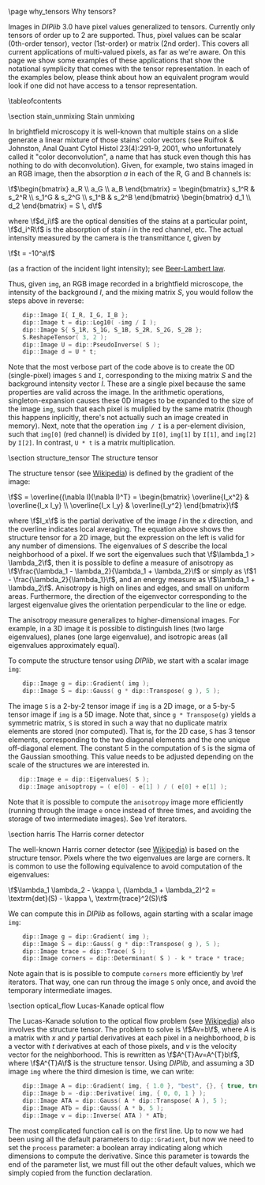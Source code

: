 \page why_tensors Why tensors?

[//]: # (DIPlib 3.0)

[//]: # ([c]2017, Cris Luengo.)

[//]: # (Licensed under the Apache License, Version 2.0 [the "License"];)
[//]: # (you may not use this file except in compliance with the License.)
[//]: # (You may obtain a copy of the License at)
[//]: # ()
[//]: # (   http://www.apache.org/licenses/LICENSE-2.0)
[//]: # ()
[//]: # (Unless required by applicable law or agreed to in writing, software)
[//]: # (distributed under the License is distributed on an "AS IS" BASIS,)
[//]: # (WITHOUT WARRANTIES OR CONDITIONS OF ANY KIND, either express or implied.)
[//]: # (See the License for the specific language governing permissions and)
[//]: # (limitations under the License.)

Images in *DIPlib* 3.0 have pixel values generalized to tensors. Currently only
tensors of order up to 2 are supported. Thus, pixel values can be scalar (0th-order
tensor), vector (1st-order) or matrix (2nd order). This covers all current
applications of multi-valued pixels, as far as we're aware. On this page we show
some examples of these applications that show the notational symplicity that comes
with the tensor representation. In each of the examples below, please think about
how an equivalent program would look if one did not have access to a tensor
representation.

\tableofcontents

[//]: # (--------------------------------------------------------------)

\section stain_unmixing Stain unmixing

In brightfield microscopy it is well-known that multiple stains on a slide generate
a linear mixture of those stains' color vectors (see Ruifrok & Johnston, 
Anal Quant Cytol Histol 23(4):291-9, 2001, who unfortunately called it "color
deconvolution", a name that has stuck even though this has nothing to do
with deconvolution). Given, for example, two stains imaged in an RGB image,
then the absorption *a* in each of the R, G and B channels is:

\f$\begin{bmatrix} a_R \\ a_G \\ a_B \end{bmatrix} = \begin{bmatrix}
   s_1^R & s_2^R \\
   s_1^G & s_2^G \\
   s_1^B & s_2^B
\end{bmatrix} \begin{bmatrix} d_1 \\ d_2 \end{bmatrix} = S \, d\f$

where \f$d_i\f$ are the optical densities of the stains at a particular point,
\f$d_i^R\f$ is the absorption of stain *i* in the red channel, etc. The actual
intensity measured by the camera is the transmittance *t*, given by

\f$t = -10^a\f$

(as a fraction of the incident light intensity);
see [Beer-Lambert law](https://en.wikipedia.org/wiki/Beer–Lambert_law).

Thus, given `img`, an RGB image recorded in a brightfield microscope, the intensity
of the background *I*, and the mixing matrix *S*, you would follow the steps above
in reverse:

```cpp
    dip::Image I{ I_R, I_G, I_B };
    dip::Image t = dip::Log10( -img / I );
    dip::Image S{ S_1R, S_1G, S_1B, S_2R, S_2G, S_2B };
    S.ReshapeTensor( 3, 2 );
    dip::Image U = dip::PseudoInverse( S );
    dip::Image d = U * t;
```

Note that the most verbose part of the code above is to create the 0D (single-pixel)
images `S` and `I`, corresponding to the mixing matrix *S* and the background intensity 
vector *I*. These are a single pixel because the same properties are valid across
the image. In the arithmetic operations, singleton-expansion causes these 0D images
to be expanded to the size of the image `img`, such that each pixel is muliplied
by the same matrix (though this happens inplicitly, there's not actually such an
image created in memory). Next, note that the operation `img / I` is a per-element
division, such that `img[0]` (red channel) is divided by `I[0]`, `img[1]` by `I[1]`,
and `img[2]` by `I[2]`. In contrast, `U * t` is a matrix multiplication. 

[//]: # (--------------------------------------------------------------)

\section structure_tensor The structure tensor

The structure tensor (see [Wikipedia](https://en.wikipedia.org/wiki/Structure_tensor))
is defined by the gradient of the image:

\f$S = \overline{(\nabla I)(\nabla I)^T} = \begin{bmatrix}
   \overline{I_x^2} & \overline{I_x I_y} \\
   \overline{I_x I_y} & \overline{I_y^2}
\end{bmatrix}\f$

where \f$I_x\f$ is the partial derivative of the image *I* in the *x* direction, and the 
overline indicates local averaging. The equation above shows the
structure tensor for a 2D image, but the expression on the left is valid for
any number of dimensions. The eigenvalues of *S* describe the local neighborhood
of a pixel. If we sort the eigenvalues such that \f$\lambda_1 > \lambda_2\f$,
then it is possible to define a measure of anisotropy as
\f$\frac{\lambda_1 - \lambda_2}{\lambda_1 + \lambda_2}\f$
or simply as \f$1 - \frac{\lambda_2}{\lambda_1}\f$, and an energy
measure as \f$\lambda_1 + \lambda_2\f$. Anisotropy is high on lines and edges,
and small on uniform areas. Furthermore, the direction of the eigenvector
corresponding to the largest eigenvalue gives the orientation perpendicular to
the line or edge.

The anisotropy measure generalizes to higher-dimensional images. For example,
in a 3D image it is possible to distinguish lines (two large eigenvalues),
planes (one large eigenvalue), and isotropic areas (all eigenvalues approximately
equal). 

To compute the structure tensor using *DIPlib*, we start with a scalar image `img`:

```cpp
    dip::Image g = dip::Gradient( img );
    dip::Image S = dip::Gauss( g * dip::Transpose( g ), 5 );
```

The image `S` is a 2-by-2 tensor image if `img` is a 2D image, or a 5-by-5 tensor
image if `img` is a 5D image. Note that, since `g * Transpose(g)` yields a
symmetric matrix, `S` is stored in such a way that no duplicate matrix elements
are stored (nor computed). That is, for the 2D case, `S` has 3 tensor elements,
corresponding to the two diagonal elements and the one unique off-diagonal element.
The constant 5 in the computation of `S` is the sigma of the Gaussian smoothing.
This value needs to be adjusted depending on the scale of the structures we are
interested in.

```cpp
   dip::Image e = dip::Eigenvalues( S );
   dip::Image anisoptropy = ( e[0] - e[1] ) / ( e[0] + e[1] );
```

Note that it is possible to compute the `anisotropy` image more efficiently
(running through the image `e` once instead of three times, and avoiding
the storage of two intermediate images). See \ref iterators.


[//]: # (--------------------------------------------------------------)

\section harris The Harris corner detector

The well-known Harris corner detector (see
[Wikipedia](https://en.wikipedia.org/wiki/Corner_detection#The_Harris_.26_Stephens_.2F_Plessey_.2F_Shi.E2.80.93Tomasi_corner_detection_algorithms))
is based on the structure tensor. Pixels where the two eigenvalues are large
are corners. It is common to use the following equivalence to avoid computation
of the eigenvalues:

\f$\lambda_1 \lambda_2 - \kappa \, (\lambda_1 + \lambda_2)^2 = \textrm{det}(S) - \kappa \, \textrm{trace}^2(S)\f$

We can compute this in *DIPlib* as follows, again starting with a scalar
image `img`:

```cpp
    dip::Image g = dip::Gradient( img );
    dip::Image S = dip::Gauss( g * dip::Transpose( g ), 5 );
    dip::Image trace = dip::Trace( S );
    dip::Image corners = dip::Determinant( S ) - k * trace * trace;
```

Note again that is is possible to compute `corners` more efficiently
by \ref iterators. That way, one can run throug the image `S` only once,
and avoid the temporary intermediate images.

[//]: # (--------------------------------------------------------------)

\section optical_flow Lucas-Kanade optical flow

The Lucas-Kanade solution to the optical flow problem (see
[Wikipedia](https://en.wikipedia.org/wiki/Lucas–Kanade_method))
also involves the structure tensor. The problem to solve is \f$Av=b\f$,
where *A* is a matrix with *x* and *y* partial derivatives at each
pixel in a neighborhood, *b* is a vector with *t* derivatives at each
of those pixels, and *v* is the velocity vector for the neighborhood.
This is rewritten as \f$A^{T}Av=A^{T}b\f$, where \f$A^{T}A\f$ is the
structure tensor. Using *DIPlib*, and assuming a 3D image `img` where
the third dimesion is time, we can write:

```cpp
    dip::Image A = dip::Gradient( img, { 1.0 }, "best", {}, { true, true, false } );
    dip::Image b = -dip::Derivative( img, { 0, 0, 1 } );
    dip::Image ATA = dip::Gauss( A * dip::Transpose( A ), 5 );
    dip::Image ATb = dip::Gauss( A * b, 5 );
    dip::Image v = dip::Inverse( ATA ) * ATb;
```

The most complicated function call is on the first line. Up to now we had
been using all the default parameters to `dip::Gradient`, but now we need
to set the `process` parameter: a boolean array indicating along which
dimensions to compute the derivative. Since this parameter is towards the
end of the parameter list, we must fill out the other default values,
which we simply copied from the function declaration.
